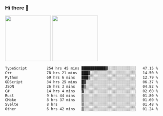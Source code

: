 ### Hi there 👋

<img height="150em" src="https://github-readme-stats.vercel.app/api?username=EddieDover&count_private=true&include_all_commits=true&show_icons=true&theme=dracula&hide_border=false&rank_icon=percentile"/>
<img height="150em" src="https://github-readme-stats.vercel.app/api/top-langs/?username=EddieDover&theme=dracula&hide_border=false&&layout=compact&langs_count=20" />

<!--START_SECTION:waka-->

```txt
TypeScript         254 hrs 45 mins ███████████▓░░░░░░░░░░░░░   47.15 %
C++                78 hrs 21 mins  ███▓░░░░░░░░░░░░░░░░░░░░░   14.50 %
Python             69 hrs 6 mins   ███▒░░░░░░░░░░░░░░░░░░░░░   12.79 %
GDScript           34 hrs 25 mins  █▓░░░░░░░░░░░░░░░░░░░░░░░   06.37 %
JSON               26 hrs 3 mins   █▒░░░░░░░░░░░░░░░░░░░░░░░   04.82 %
C#                 14 hrs 4 mins   ▓░░░░░░░░░░░░░░░░░░░░░░░░   02.60 %
Rust               9 hrs 44 mins   ▒░░░░░░░░░░░░░░░░░░░░░░░░   01.80 %
CMake              8 hrs 37 mins   ▒░░░░░░░░░░░░░░░░░░░░░░░░   01.60 %
Svelte             8 hrs           ▒░░░░░░░░░░░░░░░░░░░░░░░░   01.48 %
Other              6 hrs 42 mins   ▒░░░░░░░░░░░░░░░░░░░░░░░░   01.24 %
```

<!--END_SECTION:waka-->

<!--
**EddieDover/EddieDover** is a ✨ _special_ ✨ repository because its `README.md` (this file) appears on your GitHub profile.

Here are some ideas to get you started:

- 🔭 I’m currently working on ...
- 🌱 I’m currently learning ...
- 👯 I’m looking to collaborate on ...
- 🤔 I’m looking for help with ...
- 💬 Ask me about ...
- 📫 How to reach me: ...
- 😄 Pronouns: ...
- ⚡ Fun fact: ...
-->
<a rel="me" href="https://techhub.social/@EddieDover"></a>
